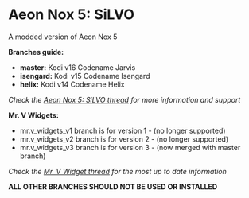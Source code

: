 # Aeon Nox 5: SiLVO
A modded version of Aeon Nox 5

**Branches guide:**
 - **master:** Kodi v16 Codename Jarvis
 - **isengard:** Kodi v15 Codename Isengard
 - **helix:** Kodi v14 Codename Helix
 
*Check the [Aeon Nox 5: SiLVO thread](http://forum.kodi.tv/showthread.php?tid=210069) for more information and support*
 
**Mr. V Widgets:**
 - mr.v_widgets_v1 branch is for version 1 - (no longer supported)
 - mr.v_widgets_v2 branch is for version 2 - (no longer supported)
 - mr.v_widgets_v3 branch is for version 3 - (now merged with master branch)
 
*Check the [Mr. V Widget thread](http://forum.kodi.tv/showthread.php?tid=227102) for the most up to date information*
 
**ALL OTHER BRANCHES SHOULD NOT BE USED OR INSTALLED**

